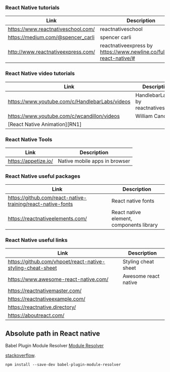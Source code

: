 ### React Native tutorials
| Link | Description |
| ------ | ------ |
|  https://www.reactnativeschool.com/ | reactnativeschool  |
|  https://medium.com/@spencer_carli | spencer carli  |
|  http://www.reactnativeexpress.com/ | reactnativeexpress by https://www.newline.co/fullstack-react-native/#  |


### React Native video tutorials
| Link | Description |
| ------ | ------ |
|  https://www.youtube.com/c/HandlebarLabs/videos | HandlebarLabs by reactnativeschool |
|  https://www.youtube.com/c/wcandillon/videos | William Candillon |
|  [React Native Animation][RN1] |



### React Native Tools
| Link | Description |
| ------ | ------ |
|  https://appetize.io/ | Native mobile apps in browser  |

### React Native useful packages
| Link | Description |
| ------ | ------ |
|  https://github.com/react-native-training/react-native-fonts | React native fonts  |
|  https://reactnativeelements.com/ | React native element, components library  |



### React Native useful links
| Link | Description |
| ------ | ------ |
|  https://github.com/vhpoet/react-native-styling-cheat-sheet | Styling cheat sheet  |
|  https://www.awesome-react-native.com/ | Awesome react native  |
|  https://reactnativemaster.com/  |
| https://reactnativeexample.com/ |
| https://reactnative.directory/ |
| https://aboutreact.com/ |


 ## Absolute path in React native
 Babel Plugin Module Resolver [Module Resolver](https://github.com/tleunen/babel-plugin-module-resolver)
 
 [stackoverflow](https://stackoverflow.com/a/57039921/3882241).
 ```
 npm install --save-dev babel-plugin-module-resolver 
```

